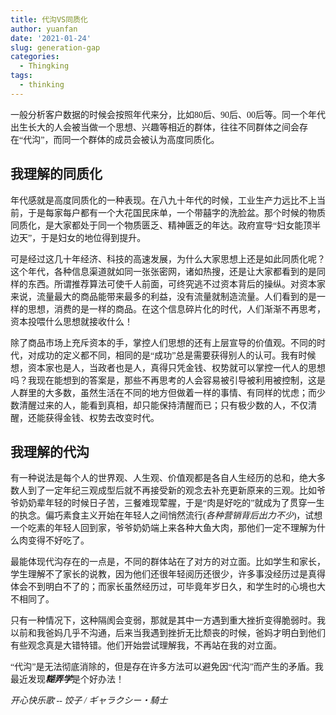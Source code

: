 ```yaml
---
title: 代沟VS同质化
author: yuanfan
date: '2021-01-24'
slug: generation-gap
categories:
  - Thingking
tags:
  - thinking
---
```


<font face="微软雅黑">一般分析客户数据的时候会按照年代来分，比如80后、90后、00后等。同一个年代出生长大的人会被当做一个思想、兴趣等相近的群体，往往不同群体之间会存在“代沟”，而同一个群体的成员会被认为高度同质化。

<!--more-->

## 我理解的同质化

<font face="微软雅黑">年代感就是高度同质化的一种表现。在八九十年代的时候，工业生产力远比不上当前，于是每家每户都有一个大花国民床单，一个带囍字的洗脸盆。那个时候的物质同质化，是大家都处于同一个物质匮乏、精神匮乏的年达。政府宣导“妇女能顶半边天”，于是妇女的地位得到提升。

<font face="微软雅黑">可是经过这几十年经济、科技的高速发展，为什么大家思想上还是如此同质化呢？这个年代，各种信息渠道就如同一张张密网，诸如热搜，还是让大家都看到的是同样的东西。所谓推荐算法可使千人前面，可终究逃不过资本背后的操纵。对资本家来说，流量最大的商品能带来最多的利益，没有流量就制造流量。人们看到的是一样的思想，消费的是一样的商品。在这个信息碎片化的时代，人们渐渐不再思考，资本投喂什么思想就接收什么！

<font face="微软雅黑">除了商品市场上充斥资本的手，掌控人们思想的还有上层宣导的价值观。不同的时代，对成功的定义都不同，相同的是“成功”总是需要获得别人的认可。我有时候想，资本家也是人，当政者也是人，真得只凭金钱、权势就可以掌控一代人的思想吗？我现在能想到的答案是，那些不再思考的人会容易被引导被利用被控制，这是人群里的大多数，虽然生活在不同的地方但做着一样的事情、有同样的忧虑；而少数清醒过来的人，能看到真相，却只能保持清醒而已；只有极少数的人，不仅清醒，还能获得金钱、权势去改变时代。

## 我理解的代沟

<font face="微软雅黑">有一种说法是每个人的世界观、人生观、价值观都是各自人生经历的总和，绝大多数人到了一定年纪三观成型后就不再接受新的观念去补充更新原来的三观。比如爷爷奶奶辈年轻的时候日子苦，三餐难现荤腥，于是“肉是好吃的”就成为了贯穿一生的执念。偏巧素食主义开始在年轻人之间悄然流行(*各种营销背后出力不少*)，试想一个吃素的年轻人回到家，爷爷奶奶端上来各种大鱼大肉，那他们一定不理解为什么肉变得不好吃了。

<font face="微软雅黑">最能体现代沟存在的一点是，不同的群体站在了对方的对立面。比如学生和家长，学生理解不了家长的说教，因为他们还很年轻阅历还很少，许多事没经历过是真得体会不到明白不了的；而家长虽然经历过，可毕竟年岁日久，和学生时的心境也大不相同了。

<font face="微软雅黑">只有一种情况下，这种隔阂会变弱，那就是其中一方遇到重大挫折变得脆弱时。我以前和我爸妈几乎不沟通，后来当我遇到挫折无比颓丧的时候，爸妈才明白到他们有些观念真是大错特错。他们开始尝试理解我，不再站在我的对立面。

<font face="微软雅黑">“代沟”是无法彻底消除的，但是存在许多方法可以避免因“代沟”而产生的矛盾。我最近发现***糊弄学***是个好办法！

*开心快乐歌 -- 饺子 / ギャラクシー・騎士*